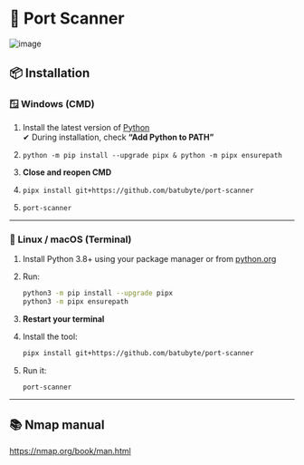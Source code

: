 # 🛜 Port Scanner
![image](https://github.com/user-attachments/assets/31e01990-7348-4016-bd61-97a737fc0941)

## 📦 Installation

### 🪟 Windows (CMD)
1. Install the latest version of [Python](https://www.python.org/downloads)  
   ✔ During installation, check **“Add Python to PATH”**

2. ``python -m pip install --upgrade pipx & python -m pipx ensurepath``
3. **Close and reopen CMD**
4. ``pipx install git+https://github.com/batubyte/port-scanner``
5. ``port-scanner``

---

### 🐧 Linux / macOS (Terminal)
1. Install Python 3.8+ using your package manager or from [python.org](https://www.python.org/downloads)

2. Run:
   ```bash
   python3 -m pip install --upgrade pipx
   python3 -m pipx ensurepath
   ```

3. **Restart your terminal**

4. Install the tool:
   ```bash
   pipx install git+https://github.com/batubyte/port-scanner
   ```

5. Run it:
   ```bash
   port-scanner
   ```

---

## 📚 Nmap manual
https://nmap.org/book/man.html
